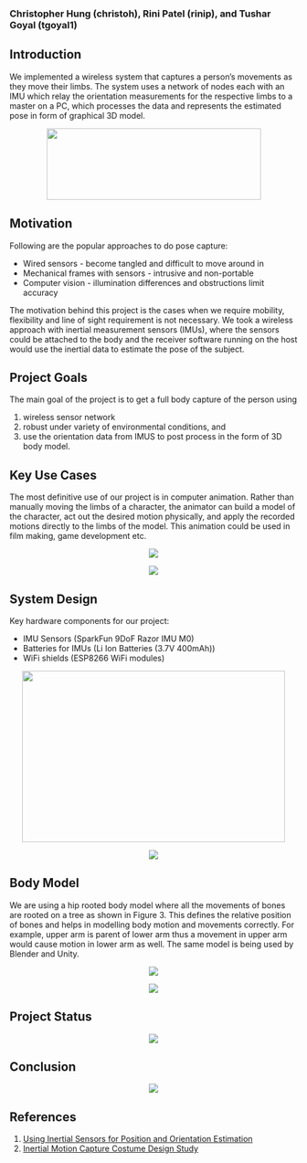 ### Christopher Hung (christoh), Rini Patel (rinip), and Tushar Goyal (tgoyal1)

## Introduction
We implemented a wireless system that captures a person’s movements as they move their limbs. The system uses a network of nodes each with an IMU which relay the orientation measurements for the respective limbs to a master on a PC, which processes the data and represents the estimated pose in form of graphical 3D model.

<p align="center"> 
<img src="http://vis.uky.edu/~gravity/Research/Mocap/Mocap_files/image002.jpg" width="375" height="125">
</p>

## Motivation
Following are the popular approaches to do pose capture:
- Wired sensors - become tangled and difficult to move around in
- Mechanical frames with sensors - intrusive and non-portable
- Computer vision - illumination differences and obstructions limit accuracy

The motivation behind this project is the cases when we require mobility, flexibility and line of sight requirement is not necessary. We took a wireless approach with inertial measurement sensors (IMUs), where the sensors could be attached to the body and the receiver software running on the host would use the inertial data to estimate the pose of the subject.

## Project Goals
The main goal of the project is to get a full body capture of the person using 
1. wireless sensor network
2. robust under variety of environmental conditions, and 
3. use the orientation data from IMUS to post process in the form of 3D body model.

## Key Use Cases
The most definitive use of our project is in computer animation. Rather than manually moving the limbs of a character, the animator can build a model of the character, act out the desired motion physically, and apply the recorded motions directly to the limbs of the model. This animation could be used in film making, game development etc.
<p align="center"> 
<img src=assets/usecases.png>
</p>

<p align="center"> 
<img src=assets/usecases.png>
</p>


## System Design 
Key hardware components for our project:
- IMU Sensors (SparkFun 9DoF Razor IMU M0)
- Batteries for IMUs (Li Ion Batteries (3.7V 400mAh))
- WiFi shields (ESP8266 WiFi modules)


<p align="center"> 
<img src=assets/Pose_Capture.png width="460" height="300">
</p>

<p align="center"> 
<img src=assets/hardware.png>
</p>

## Body Model
We are using a hip rooted body model where all the movements of bones are rooted on a tree as shown in Figure 3. This defines the relative position of bones and helps in modelling body motion and movements correctly. For example, upper arm  is parent of lower arm thus a movement in upper arm would cause motion in lower arm as well. The same model is being used by Blender and Unity.
<p align="center"> 
<img src=assets/body_model.png>
</p>

<p align="center"> 
<img src=assets/body_model1.png>
</p>

## Project Status
<p align="center"> 
<img src=assets/project_status.png>
</p>

## Conclusion
<p align="center"> 
<img src=assets/conclusion.png>
</p>

## References

1. [Using Inertial Sensors for Position and Orientation Estimation](https://arxiv.org/pdf/1704.06053.pdf)
2. [Inertial Motion Capture Costume Design Study](https://www.ncbi.nlm.nih.gov/pmc/articles/PMC5375898/)
